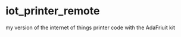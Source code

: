 iot_printer_remote
==================

my version of the internet of things printer code with the AdaFriuit kit